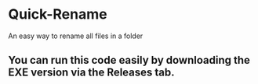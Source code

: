# Quick-Rename
An easy way to rename all files in a folder

## You can run this code easily by downloading the EXE version via the Releases tab.

